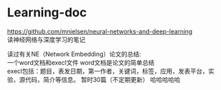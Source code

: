 # Learning-doc

https://github.com/mnielsen/neural-networks-and-deep-learning<br>
读神经网络与深度学习的笔记

读过有关NE（Network Embedding）论文的总结:<br/> 一个word文档和execl文件 word文档是论文的简单总结<br/>  execl包括：题目，表发日期，第一作者，关键词，标签，应用，发表平台，实验，源代码，简介等信息。 暂时30篇（不定期更新）
哈哈哈哈哈